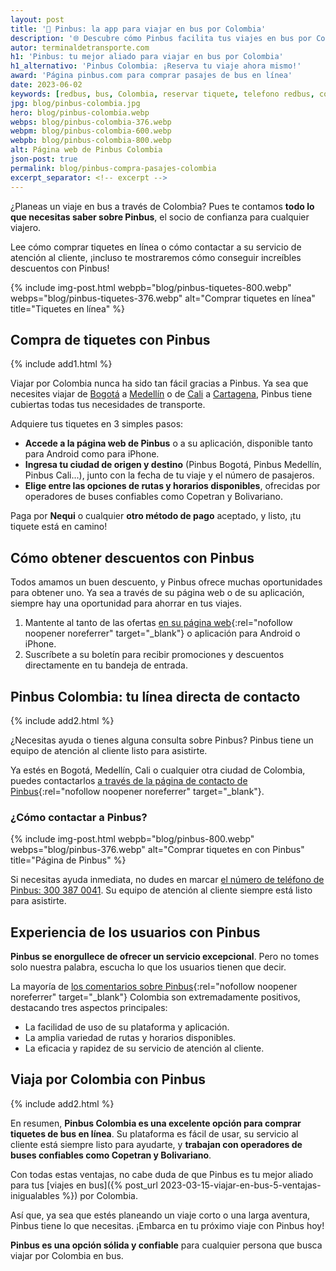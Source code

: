 ```yaml
---
layout: post
title: '🚌 Pinbus: la app para viajar en bus por Colombia'
description: '🌐 Descubre cómo Pinbus facilita tus viajes en bus por Colombia. ¡Aprende a comprar tiquetes, contactar al servicio al cliente y obtener descuentos! 💰'
autor: terminaldetransporte.com
h1: 'Pinbus: tu mejor aliado para viajar en bus por Colombia'
h1_alternativo: 'Pinbus Colombia: ¡Reserva tu viaje ahora mismo!'
award: 'Página pinbus.com para comprar pasajes de bus en línea'
date: 2023-06-02
keywords: [redbus, bus, Colombia, reservar tiquete, telefono redbus, comprar pasaje redbus]
jpg: blog/pinbus-colombia.jpg
hero: blog/pinbus-colombia.webp
webps: blog/pinbus-colombia-376.webp
webpm: blog/pinbus-colombia-600.webp
webpb: blog/pinbus-colombia-800.webp
alt: Página web de Pinbus Colombia
json-post: true
permalink: blog/pinbus-compra-pasajes-colombia
excerpt_separator: <!-- excerpt -->
---
```

¿Planeas un viaje en bus a través de Colombia? Pues te contamos **todo lo que necesitas saber sobre Pinbus**, el socio de confianza para cualquier viajero.
<!-- excerpt -->

Lee cómo comprar tiquetes en línea o cómo contactar a su servicio de atención al cliente, ¡incluso te mostraremos cómo conseguir increíbles descuentos con Pinbus!

{% include img-post.html webpb="blog/pinbus-tiquetes-800.webp" webps="blog/pinbus-tiquetes-376.webp" alt="Comprar tiquetes en línea" title="Tiquetes en línea" %}

## Compra de tiquetes con Pinbus

{% include add1.html %}

Viajar por Colombia nunca ha sido tan fácil gracias a Pinbus. Ya sea que necesites viajar de [Bogotá]({{site.baseurl}}/terminal-de-bogota) a [Medellín]({{site.baseurl}}/terminal-de-medellin) o de [Cali]({{site.baseurl}}/terminal-de-cali) a [Cartagena]({{site.baseurl}}/terminal-de-cartagena), Pinbus tiene cubiertas todas tus necesidades de transporte.

Adquiere tus tiquetes en 3 simples pasos:

* **Accede a la página web de Pinbus** o a su aplicación, disponible tanto para Android como para iPhone.
* **Ingresa tu ciudad de origen y destino** (Pinbus Bogotá, Pinbus Medellín, Pinbus Cali...), junto con la fecha de tu viaje y el número de pasajeros.
* **Elige entre las opciones de rutas y horarios disponibles**, ofrecidas por operadores de buses confiables como Copetran y Bolivariano.

Paga por **Nequi** o cualquier **otro método de pago** aceptado, y listo, ¡tu tiquete está en camino!

## Cómo obtener descuentos con Pinbus

Todos amamos un buen descuento, y Pinbus ofrece muchas oportunidades para obtener uno. Ya sea a través de su página web o de su aplicación, siempre hay una oportunidad para ahorrar en tus viajes.

1. Mantente al tanto de las ofertas [en su página web](https://pinbus.com/){:rel="nofollow noopener noreferrer" target="_blank"} o aplicación para Android o iPhone.
2. Suscríbete a su boletín para recibir promociones y descuentos directamente en tu bandeja de entrada.

## Pinbus Colombia: tu línea directa de contacto

{% include add2.html %}

¿Necesitas ayuda o tienes alguna consulta sobre Pinbus? Pinbus tiene un equipo de atención al cliente listo para asistirte.

Ya estés en Bogotá, Medellín, Cali o cualquier otra ciudad de Colombia, puedes contactarlos [a través de la página de contacto de Pinbus](https://pinbus.com/contacto?originPath=home){:rel="nofollow noopener noreferrer" target="_blank"}.

### ¿Cómo contactar a Pinbus?

{% include img-post.html webpb="blog/pinbus-800.webp" webps="blog/pinbus-376.webp" alt="Comprar tiquetes en con Pinbus" title="Página de Pinbus" %}

Si necesitas ayuda inmediata, no dudes en marcar [el número de teléfono de Pinbus: 300 387 0041](tel:573003870041). Su equipo de atención al cliente siempre está listo para asistirte.

## Experiencia de los usuarios con Pinbus

**Pinbus se enorgullece de ofrecer un servicio excepcional**. Pero no tomes solo nuestra palabra, escucha lo que los usuarios tienen que decir.

La mayoría de [los comentarios sobre Pinbus](https://play.google.com/store/apps/details?id=com.pinbus.app&hl=es_CO&gl=US){:rel="nofollow noopener noreferrer" target="_blank"} Colombia son extremadamente positivos, destacando tres aspectos principales:

* La facilidad de uso de su plataforma y aplicación.
* La amplia variedad de rutas y horarios disponibles.
* La eficacia y rapidez de su servicio de atención al cliente.

## Viaja por Colombia con Pinbus

{% include add2.html %}

En resumen, **Pinbus Colombia es una excelente opción para comprar tiquetes de bus en línea**. Su plataforma es fácil de usar, su servicio al cliente está siempre listo para ayudarte, y **trabajan con operadores de buses confiables como Copetran y Bolivariano**.

Con todas estas ventajas, no cabe duda de que Pinbus es tu mejor aliado para tus [viajes en bus]({% post_url 2023-03-15-viajar-en-bus-5-ventajas-inigualables %}) por Colombia.

Así que, ya sea que estés planeando un viaje corto o una larga aventura, Pinbus tiene lo que necesitas. ¡Embarca en tu próximo viaje con Pinbus hoy!

**Pinbus es una opción sólida y confiable** para cualquier persona que busca viajar por Colombia en bus.
